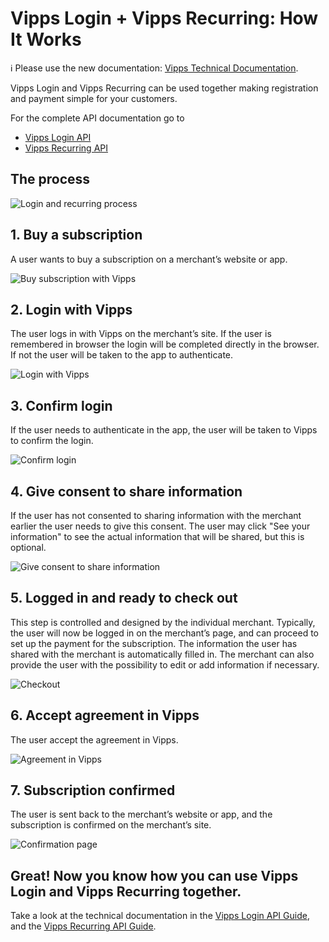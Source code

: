 <!-- START_METADATA
---
title: How It Works with Vipps Login
sidebar_position: 15
---
END_METADATA -->

# Vipps Login + Vipps Recurring: How It Works

<!-- START_COMMENT -->

ℹ️ Please use the new documentation:
[Vipps Technical Documentation](https://vippsas.github.io/vipps-developer-docs/).

<!-- END_COMMENT -->

Vipps Login and Vipps Recurring can be used together making registration and payment simple for your customers.

For the complete API documentation go to
* [Vipps Login API](https://vippsas.github.io/vipps-developer-docs/docs/APIs/login-api)
* [Vipps Recurring API](https://vippsas.github.io/vipps-developer-docs/docs/APIs/recurring-api)

## The process

![Login and recurring process](images/vipps-login-recurring-howitworks/login-recurring-process.svg)


## 1. Buy a subscription

A user wants to buy a subscription on a merchant’s website or app.

![Buy subscription with Vipps](images/vipps-login-recurring-howitworks/login-recurring-step1.svg)

## 2. Login with Vipps

The user logs in with Vipps on the merchant’s site.
If the user is remembered in browser the login will be completed directly in the browser. If not the user will be taken to the app to authenticate.

![Login with Vipps](images/vipps-login-recurring-howitworks/login-recurring-step2.svg)

## 3. Confirm login

If the user needs to authenticate in the app, the user will be taken to Vipps to confirm the login.

![Confirm login](images/vipps-login-recurring-howitworks/login-recurring-step3.svg)

## 4. Give consent to share information

If the user has not consented to sharing information with the merchant earlier the user needs to give this consent.
The user may click "See your information" to see the actual information that will be shared, but this is optional.

![Give consent to share information](images/vipps-login-recurring-howitworks/login-recurring-step4.svg)

## 5. Logged in and ready to check out

This step is controlled and designed by the individual merchant. Typically, the user will now be logged in on the merchant’s page, and can proceed to set up the payment for the subscription. The information the user has shared with the merchant is automatically filled in. The merchant can also provide the user with the possibility to edit or add information if necessary.

![Checkout](images/vipps-login-recurring-howitworks/login-recurring-step5.svg)

## 6. Accept agreement in Vipps

The user accept the agreement in Vipps.

![Agreement in Vipps](images/vipps-login-recurring-howitworks/login-recurring-step6.png)

## 7. Subscription confirmed

The user is sent back to the merchant’s website or app, and the subscription is confirmed on the merchant’s site.

![Confirmation page](images/vipps-login-recurring-howitworks/login-recurring-step7.svg)

## Great! Now you know how you can use Vipps Login and Vipps Recurring together.

Take a look at the technical documentation in the [Vipps Login API Guide](https://vippsas.github.io/vipps-developer-docs/docs/APIs/login-api/vipps-login-api), and the [Vipps Recurring API Guide](vipps-recurring-api.md).
